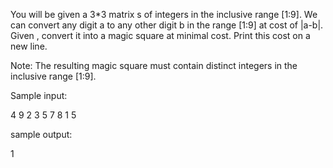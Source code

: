 You will be given a 3*3 matrix s of integers in the inclusive range [1:9]. We can convert any digit a to any other digit b in the range [1:9] at cost of |a-b|. Given , convert it into a magic square at minimal cost. Print this cost on a new line.

Note: The resulting magic square must contain distinct integers in the inclusive range [1:9].



Sample input:

4 9 2
3 5 7
8 1 5

sample output:

1

